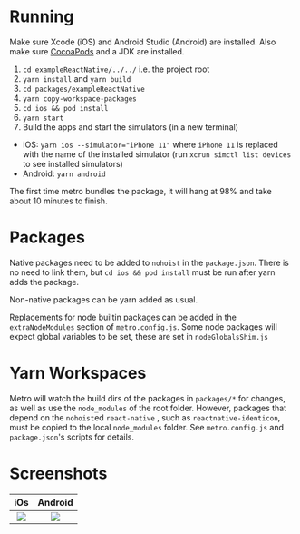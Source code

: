 # Running

Make sure Xcode (iOS) and Android Studio (Android) are installed. Also make sure [CocoaPods](https://cocoapods.org/) and a JDK are installed.

1. `cd exampleReactNative/../../` i.e. the project root
1. `yarn install` and `yarn build`
1. `cd packages/exampleReactNative`
1. `yarn copy-workspace-packages`
1. `cd ios && pod install`
1. `yarn start`
1. Build the apps and start the simulators (in a new terminal)
  - iOS: `yarn ios --simulator="iPhone 11"` where `iPhone 11` is replaced with the name of the installed simulator (run `xcrun simctl list devices` to see installed simulators)
  - Android: `yarn android`

The first time metro bundles the package, it will hang at 98% and take about 10 minutes to finish.

# Packages

Native packages need to be added to `nohoist` in the `package.json`. There is no need to link them, but `cd ios && pod install` must be run after yarn adds the package.

Non-native packages can be yarn added as usual.

Replacements for node builtin packages can be added in the `extraNodeModules` section of `metro.config.js`. Some node packages will expect global variables to be set, these are set in `nodeGlobalsShim.js`

# Yarn Workspaces

Metro will watch the build dirs of the packages in `packages/*` for changes, as well as use the `node_modules` of the root folder. However, packages that depend on the `nohoist`ed `react-native` , such as `reactnative-identicon`, must be copied to the local `node_modules` folder. See `metro.config.js` and `package.json`'s scripts for details.

# Screenshots

iOs                         |  Android
:-------------------------:|:-------------------------:
![](https://i.imgur.com/ttYwAMg.png)  |  ![](https://i.imgur.com/axt1X9n.jpg)

